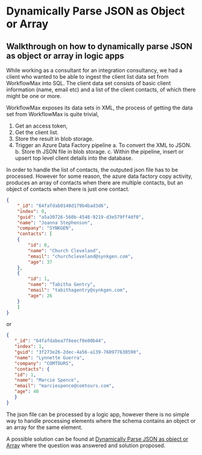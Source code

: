 # Dynamically Parse JSON as Object or Array
## Walkthrough on how to dynamically parse JSON as object or array in logic apps

While working as a consultant for an integration consultancy, we had a client who wanted to be able to ingest the client list data set from WorkflowMax into SQL.
The client data set consists of basic client information (name, email etc) and a list of the client contacts, of which there might be one or more.

WorkflowMax exposes its data sets in XML, the process of getting the data set from WorkflowMax is quite trivial, 
1. Get an access token,
2. Get the client list.
3. Store the result in blob storage.
4. Trigger an Azure Data Factory pipeline 
 a. To convert the XML to JSON.
 b. Store th JSON file in blob storage.
 c. Within the pipeline, insert or upsert top level client details into the database.

In order to handle the list of contacts, the outputed json file has to be processed. However for some reason, the azure data factory copy activity, produces an array of contacts when there are multiple contacts, but an object of contacts when there is just one contact.

```json
{
    "_id": "64fafdab0148d179b4bad3d6",
    "index": 0,
    "guid": "a5a30726-560b-4548-9219-d3e579ff4df0",
    "name": "Joanna Stephenson",
    "company": "SYNKGEN",
    "contacts": [
    {
        "id": 0,
        "name": "Church Cleveland",
        "email": "churchcleveland@synkgen.com",
        "age": 37
    },
    {
        "id": 1,
        "name": "Tabitha Gentry",
        "email": "tabithagentry@synkgen.com",
        "age": 26
    }     
    ]    
}
```

 or

 ```json
{
    "_id": "64fafdabea7f6eecf0e80b44",
    "index": 1,
    "guid": "3f273e26-2dec-4a56-a139-760977630590",
    "name": "Lynnette Guerra",
    "company": "COMTOURS",    
    "contacts": {
    "id": 1,
    "name": "Marcie Spence",
    "email": "marciespence@comtours.com",
    "age": 40
    }
}  
```

The json file can be processed by a logic app, however there is no simple way to handle processing elements where the schema contains an object or an array for the same element.

A possible solution can be found at [Dynamically Parse JSON as object or Array](https://powerusers.microsoft.com/t5/General-Power-Automate/Dynamically-Parse-JSON-as-object-or-Array/td-p/1212427) where the question was answered and solution proposed.
